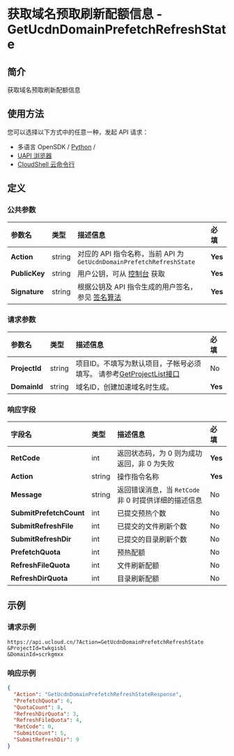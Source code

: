# 获取域名预取刷新配额信息 - GetUcdnDomainPrefetchRefreshState

## 简介

获取域名预取刷新配额信息






## 使用方法

您可以选择以下方式中的任意一种，发起 API 请求：
- 多语言 OpenSDK / [Python](https://github.com/ucloud/ucloud-sdk-python3) /
- [UAPI 浏览器](https://console.ucloud.cn/uapi/detail?id=GetUcdnDomainPrefetchRefreshState)
- [CloudShell 云命令行](https://shell.ucloud.cn/)


## 定义

### 公共参数

| 参数名 | 类型 | 描述信息 | 必填 |
|:---|:---|:---|:---|
| **Action**     | string  | 对应的 API 指令名称，当前 API 为 `GetUcdnDomainPrefetchRefreshState`                        | **Yes** |
| **PublicKey**  | string  | 用户公钥，可从 [控制台](https://console.ucloud.cn/uapi/apikey) 获取                                             | **Yes** |
| **Signature**  | string  | 根据公钥及 API 指令生成的用户签名，参见 [签名算法](api/summary/signature.md)  | **Yes** |

### 请求参数

| 参数名 | 类型 | 描述信息 | 必填 |
|:---|:---|:---|:---|
| **ProjectId** | string | 项目ID。不填写为默认项目，子帐号必须填写。 请参考[GetProjectList接口](https://docs.ucloud.cn/api/summary/get_project_list) |No|
| **DomainId** | string | 域名ID，创建加速域名时生成。 |**Yes**|

### 响应字段

| 字段名 | 类型 | 描述信息 | 必填 |
|:---|:---|:---|:---|
| **RetCode** | int | 返回状态码，为 0 则为成功返回，非 0 为失败 |**Yes**|
| **Action** | string | 操作指令名称 |**Yes**|
| **Message** | string | 返回错误消息，当 `RetCode` 非 0 时提供详细的描述信息 |No|
| **SubmitPrefetchCount** | int | 已提交预热个数 |No|
| **SubmitRefreshFile** | int | 已提交的文件刷新个数 |No|
| **SubmitRefreshDir** | int | 已提交的目录刷新个数 |No|
| **PrefetchQuota** | int | 预热配额 |No|
| **RefreshFileQuota** | int | 文件刷新配额 |No|
| **RefreshDirQuota** | int | 目录刷新配额 |No|




## 示例

### 请求示例
    
```
https://api.ucloud.cn/?Action=GetUcdnDomainPrefetchRefreshState
&ProjectId=twkgisbl
&DomainId=scrkgmxx
```

### 响应示例
    
```json
{
  "Action": "GetUcdnDomainPrefetchRefreshStateResponse",
  "PrefetchQuota": 6,
  "QuotaCount": 8,
  "RefreshDirQuota": 3,
  "RefreshFileQuota": 4,
  "RetCode": 0,
  "SubmitCount": 5,
  "SubmitRefreshDir": 9
}
```






